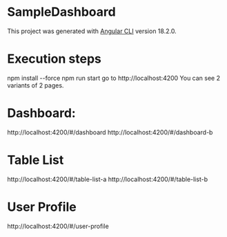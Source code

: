 # SampleDashboard

This project was generated with [Angular CLI](https://github.com/angular/angular-cli) version 18.2.0.

# Execution steps
npm install --force
npm run start
go to http://localhost:4200
You can see 2 variants of 2 pages.

# Dashboard:
http://localhost:4200/#/dashboard
http://localhost:4200/#/dashboard-b

# Table List
http://localhost:4200/#/table-list-a
http://localhost:4200/#/table-list-b

# User Profile
http://localhost:4200/#/user-profile